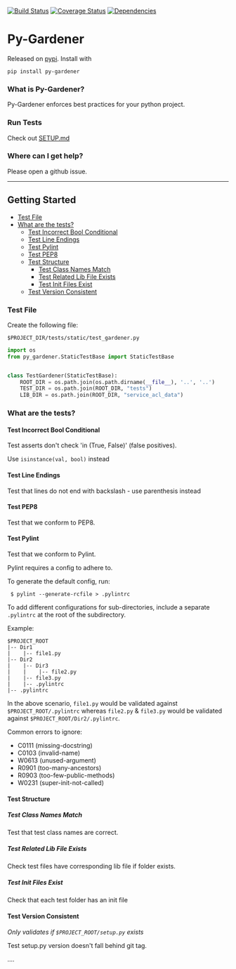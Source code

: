 [![Build Status](https://img.shields.io/travis/loopmediagroup/py-gardener/master.svg)](https://travis-ci.org/loopmediagroup/py-gardener)
[![Coverage Status](https://coveralls.io/repos/github/loopmediagroup/py-gardener/badge.svg?branch=master)](https://coveralls.io/github/loopmediagroup/py-gardener?branch=master)
[![Dependencies](https://pyup.io/repos/github/loopmediagroup/py-gardener/shield.svg?t=1518818417448)](https://pyup.io)

# Py-Gardener

Released on [pypi](https://pypi.python.org/pypi/Py-Gardener). Install with

`pip install py-gardener`

### What is Py-Gardener?

Py-Gardener enforces best practices for your python project.

### Run Tests

Check out [SETUP.md](SETUP.md)

### Where can I get help?

Please open a github issue.

-------------------

## Getting Started

- [Test File](#test-file)
- [What are the tests?](#what-are-the-tests?)
  - [Test Incorrect Bool Conditional](#test-incorrect-bool-conditional)
  - [Test Line Endings](#test-line-endings)
  - [Test Pylint](#test-pylint)
  - [Test PEP8](#test-pep8)
  - [Test Structure](#test-structure)
    - [Test Class Names Match](#test-class-names-match)
    - [Test Related Lib File Exists](#test-related-lib-file-exists)
    - [Test Init Files Exist](#test-init-files-exist)
  - [Test Version Consistent](#test-version-consistent)

### Test File


Create the following file:

`$PROJECT_DIR/tests/static/test_gardener.py`

```python
import os
from py_gardener.StaticTestBase import StaticTestBase


class TestGardener(StaticTestBase):
    ROOT_DIR = os.path.join(os.path.dirname(__file__), '..', '..')
    TEST_DIR = os.path.join(ROOT_DIR, "tests")
    LIB_DIR = os.path.join(ROOT_DIR, "service_acl_data")

```

### What are the tests?

#### Test Incorrect Bool Conditional

Test asserts don't check 'in (True, False)' (false positives).

Use `isinstance(val, bool)` instead

#### Test Line Endings

Test that lines do not end with backslash - use parenthesis instead

#### Test PEP8

Test that we conform to PEP8.

#### Test Pylint

Test that we conform to Pylint.

Pylint requires a config to adhere to. 

To generate the default config, run:

     $ pylint --generate-rcfile > .pylintrc

To add different configurations for sub-directories, include a separate `.pylintrc` at the root of the subdirectory.

Example: 

```
$PROJECT_ROOT
|-- Dir1
|    |-- file1.py
|-- Dir2
|    |-- Dir3
|    |    |-- file2.py
|    |-- file3.py
|    |-- .pylintrc
|-- .pylintrc
```

In the above scenario, `file1.py` would be validated against `$PROJECT_ROOT/.pylintrc` whereas `file2.py` & `file3.py` would be validated against `$PROJECT_ROOT/Dir2/.pylintrc`.

Common errors to ignore:
- C0111 (missing-docstring)
- C0103 (invalid-name)
- W0613 (unused-argument)
- R0901 (too-many-ancestors)
- R0903 (too-few-public-methods)
- W0231 (super-init-not-called)

#### Test Structure

##### Test Class Names Match

Test that test class names are correct.

##### Test Related Lib File Exists

Check test files have corresponding lib file if folder exists.

##### Test Init Files Exist

Check that each test folder has an init file

#### Test Version Consistent

*_Only validates if `$PROJECT_ROOT/setup.py` exists_*

Test setup.py version doesn't fall behind git tag.

....
